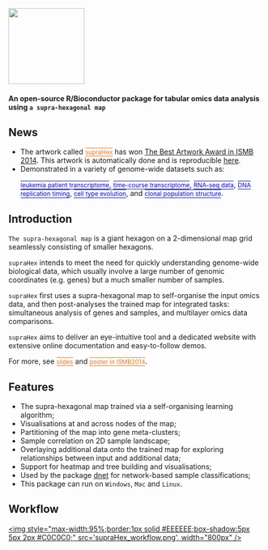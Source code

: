 <a href="faqs.html"><IMG src="supraHex_logo.png" height="150px" id="logo"></a>

<B><h4>An open-source R/Bioconductor package for tabular omics data analysis using `a supra-hexagonal map`</h4></B>

## News

* The artwork called <a href="Best_Artwork_Award_ISMB2014.pdf" target="artwork" style="font-size: 12px; color: #F87217; text-decoration: overline; border-bottom: 1px solid #F87217">supraHex</a> has won <a href="http://www.iscb.org/ismb2014-general-info/2234-ismb2014-award-winners#art" target="ISMB2014" >The Best Artwork Award in ISMB 2014</a>. This artwork is automatically done and is reproducible <a href="demo-ISMB2014.html" target="ISMB2014">here</a>.
* Demonstrated in a variety of genome-wide datasets such as: <p><a href="demo-Golub.html" target="slides" style="font-size: 12px; color: #0000FF; text-decoration: overline; border-bottom: 1px solid #0000FF">leukemia patient transcriptome</a>, <a href="demo-Xiang.html" target="slides" style="font-size: 12px; color: #0000FF; text-decoration: overline; border-bottom: 1px solid #0000FF">time-course transcriptome</a>, <a href="demo-RNAseq.html" target="slides" style="font-size: 12px; color: #0000FF; text-decoration: overline; border-bottom: 1px solid #0000FF">RNA-seq data</a>, <a href="demo-Hiratani.html" target="slides" style="font-size: 12px; color: #0000FF; text-decoration: overline; border-bottom: 1px solid #0000FF">DNA replication timing</a>, <a href="demo-Sardar.html" target="slides" style="font-size: 12px; color: #0000FF; text-decoration: overline; border-bottom: 1px solid #0000FF">cell type evolution</a>, and <a href="demo-PyClone.html" target="slides" style="font-size: 12px; color: #0000FF; text-decoration: overline; border-bottom: 1px solid #0000FF">clonal population structure</a>.


## Introduction

`The supra-hexagonal map` is a giant hexagon on a 2-dimensional map grid seamlessly consisting of smaller hexagons. 

`supraHex` intends to meet the need for quickly understanding genome-wide biological data, which usually involve a large number of genomic coordinates (e.g. genes) but a much smaller number of samples. 

`supraHex` first uses a supra-hexagonal map to self-organise the input omics data, and then post-analyses the trained map for integrated tasks: simultaneous analysis of genes and samples, and multilayer omics data comparisons.

`supraHex` aims to deliver an eye-intuitive tool and a dedicated website with extensive online documentation and easy-to-follow demos.

For more, see <a href="slides_supraHex.pdf" target="slides" style="font-size: 12px; color: #F87217; text-decoration: overline; border-bottom: 1px solid #F87217">slides</a> and <a href="poster_ISMB2014.png" target="slides" style="font-size: 12px; color: #F87217; text-decoration: overline; border-bottom: 1px solid #F87217">poster in ISMB2014</a>.


## Features

* The supra-hexagonal map trained via a self-organising learning algorithm;
* Visualisations at and across nodes of the map;
* Partitioning of the map into gene meta-clusters;
* Sample correlation on 2D sample landscape;
* Overlaying additional data onto the trained map for exploring relationships between input and additional data;
* Support for heatmap and tree building and visualisations;
* Used by the package [dnet](http://supfam.org/dnet) for network-based sample classifications;
* This package can run on `Windows`, `Mac` and `Linux`.


## Workflow

<a href="javascript:newWin('supraHex_workflow.png', 'supraHex_workflow.png', '1200', '600')" title="Click to enlarge"><img style="max-width:95%;border:1px solid #EEEEEE;box-shadow:5px 5px 2px #C0C0C0;" src='supraHex_workflow.png', width="800px" /></a>
